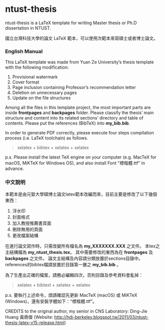 # ntust-thesis
ntust-thesis is a LaTeX template for writing Master thesis or Ph.D dissertation in NTUST.

國立台灣科技大學的論文 LaTeX 範本，可以使用次範本來寫碩士或者博士論文。

### English Manual
This LaTeX template was made from Yuan Ze University’s thesis template with the following modification:

1. Provisional watermark
2. Cover format
3. Page inclusion containing Professor’s recommendation letter
4. Deletion on unnecessary pages
5. Update on the file structures

Among all the files in this template project, the most important parts are inside **frontpages** and **backpages** folder.
Please classify the thesis’ main structure and content into its related sections’ directory and table of contents.
Please put the references (BibTeX) into **my_bib.bib**.

In order to generate PDF correctly, please execute four steps compilation process (i.e. LaTeX toolchain) as follows.

> xelatex + bibtex + xelatex + xelatex

p.s.
Please install the latest TeX engine on your computer (e.g. MacTeX for macOS, MiKTeX for Windows OS), and also install Font "標楷體.ttf" in advance.

### 中文說明
本範本是由元智大學碩博士論文latex範本改編而來，目前主要是修改了以下幾個東西：

1. 浮水印
2. 封面格式
3. 加入教授推薦書頁面
4. 刪除無用的頁面
5. 更改檔案結構

在進行論文寫作時，只需改變所有檔名為 **my_XXXXXXX.XXX** 之文件。
本tex之主結構檔為 **my_ntust_thesis.tex**。
其中需要修改的東西為在 **frontpages** 及 **backpages** 之文件。
論文主結構及內容請分類放置於sections目錄中。
references的bibtex檔請放置於目錄第一層之 **my_bib.bib** 。

為了生產出正確的檔案，請務必編輯四次，否則目錄及參考資料會亂掉：

> xelatex + bibtext + xelatex + xelatex

p.s. 要執行上述命令，煩請確認先更新 MacTeX (macOS) 或 MiKTeX (Windows)，還有安裝字體如下：“標楷體.ttf”。

CREDITS to the original author, my senior in CNS Laboratory: Ding-Jie Huang 黃鼎傑
(Website: http://hdj-berkeley.blogspot.tw/2011/03/ntust-thesis-latex-v15-release.html)
